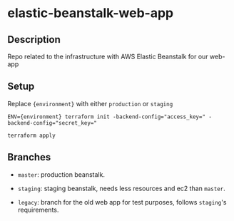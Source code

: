 # elastic-beanstalk-web-app

## Description

Repo related to the infrastructure with AWS Elastic Beanstalk for our web-app

## Setup

Replace `{environment}` with either `production` or `staging`

`ENV={environment} terraform init -backend-config="access_key=" -backend-config="secret_key="`

`terraform apply`

## Branches

- `master`: production beanstalk.

- `staging`: staging beanstalk, needs less resources and ec2 than `master`.

- `legacy`: branch for the old web app for test purposes, follows `staging`'s requirements.